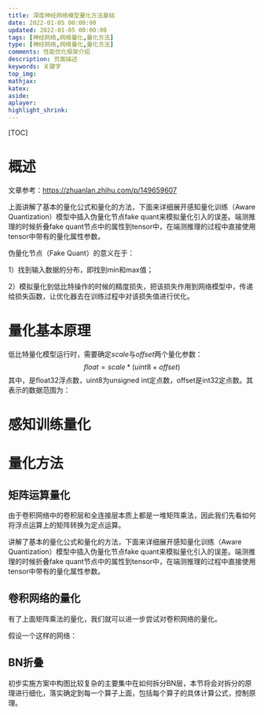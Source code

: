 ```yaml
---
title: 深度神经网络模型量化方法基础
date: 2022-01-05 00:00:00
updated: 2022-01-05 00:00:00
tags: [神经网络,网络量化,量化方法]
type: [神经网络,网络量化,量化方法]
comments: 性能优化框架介绍
description: 页面描述
keywords: 关键字
top_img:
mathjax:
katex:
aside:
aplayer:
highlight_shrink:
---
```


[TOC]

# 概述

文章参考：https://zhuanlan.zhihu.com/p/149659607

上面讲解了基本的量化公式和量化的方法，下面来详细展开感知量化训练（Aware Quantization）模型中插入伪量化节点fake quant来模拟量化引入的误差。端测推理的时候折叠fake quant节点中的属性到tensor中，在端测推理的过程中直接使用tensor中带有的量化属性参数。



伪量化节点（Fake Quant）的意义在于：

1）找到输入数据的分布，即找到min和max值；

2）模拟量化到低比特操作的时候的精度损失，把该损失作用到网络模型中，传递给损失函数，让优化器去在训练过程中对该损失值进行优化。



# 量化基本原理

低比特量化模型运行时，需要确定$scale$与$offset$两个量化参数：
$$
float=scale*(uint8 + offset)
$$
其中，是float32浮点数，uint8为unsigned int定点数，offset是int32定点数。其表示的数据范围为：



 

# 感知训练量化



# 量化方法

## 矩阵运算量化

由于卷积网络中的卷积层和全连接层本质上都是一堆矩阵乘法，因此我们先看如何将浮点运算上的矩阵转换为定点运算。

讲解了基本的量化公式和量化的方法，下面来详细展开感知量化训练（Aware Quantization）模型中插入伪量化节点fake quant来模拟量化引入的误差。端测推理的时候折叠fake quant节点中的属性到tensor中，在端测推理的过程中直接使用tensor中带有的量化属性参数。



## 卷积网络的量化

有了上面矩阵乘法的量化，我们就可以进一步尝试对卷积网络的量化。

假设一个这样的网络：







## BN折叠

初步实施方案中构图比较复杂的主要集中在如何拆分BN层，本节将会对拆分的原理进行细化，落实确定到每一个算子上面，包括每个算子的具体计算公式，控制原理。







